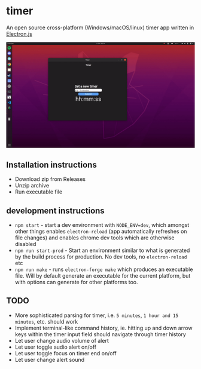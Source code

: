 # timer
An open source cross-platform (Windows/macOS/linux) timer app
written in [Electron.js](https://www.electronjs.org/)

![timer app demo](img/demo.gif)

## Installation instructions
* Download zip from Releases
* Unzip archive
* Run executable file

## development instructions
* `npm start` - start a dev environment with `NODE_ENV=dev`, which amongst
  other things enables `electron-reload` (app automatically refreshes on file
changes) and enables chrome dev tools which are
otherwise disabled
* `npm run start-prod` - Start an environment similar to what is generated by
  the build process for production. No dev tools, no `electron-reload` etc
* `npm run make` - runs `electron-forge make` which produces an executable
  file. Will by default generate an executable for the current platform, but
with options can generate for other platforms too.

## TODO
* More sophisticated parsing for timer, i.e. `5 minutes`, `1 hour and 15
  minutes`, etc. should work
* Implement terminal-like command history, ie. hitting up and down arrow keys
  within the timer input field should navigate through timer history
* Let user change audio volume of alert
* Let user toggle audio alert on/off
* Let user toggle focus on timer end on/off
* Let user change alert sound
